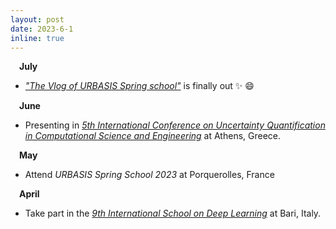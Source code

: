 ```yaml
---
layout: post
date: 2023-6-1
inline: true
---
```

&emsp;**July**
- *<a href='https://urbasis-eu.osug.fr/'>"The Vlog of URBASIS Spring school"</a>*  is finally out :sparkles: :smile:

&emsp;**June**
- Presenting in *<a href="https://2023.uncecomp.org/">5th International Conference on Uncertainty Quantification in Computational Science and Engineering</a>* at Athens, Greece.

&emsp;**May**
- Attend *URBASIS Spring School 2023* at Porquerolles, France

&emsp;**April**
- Take part in the *<a href="https://deeplearn.irdta.eu/2023sp/">9th International School on Deep Learning</a>* at Bari, Italy.